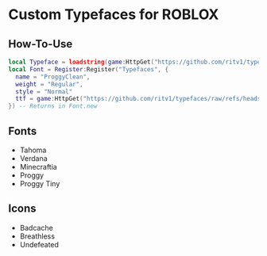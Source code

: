 # Custom Typefaces for ROBLOX
## How-To-Use
```lua
local Typeface = loadstring(game:HttpGet("https://github.com/ritv1/typefaces/raw/refs/heads/main/Register.lua"))()
local Font = Register:Register("Typefaces", {
  name = "ProggyClean",
  weight = "Regular",
  style = "Normal"
  ttf = game:HttpGet("https://github.com/ritv1/typefaces/raw/refs/heads/main/fonts/ProggyClean.ttf"),
}) -- Returns in Font.new 
```

## Fonts
- Tahoma
- Verdana
- Minecraftia
- Proggy
- Proggy Tiny
## Icons
- Badcache
- Breathless
- Undefeated
